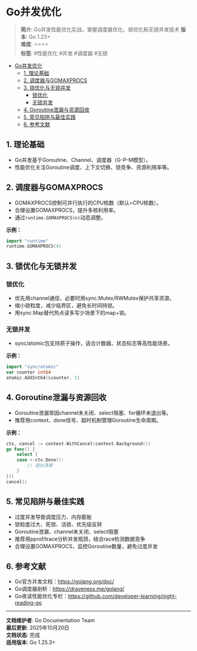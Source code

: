 ﻿# Go并发优化

> **简介**: Go并发性能优化实战，掌握调度器优化、锁优化和无锁并发技术
> **版本**: Go 1.23+  
> **难度**: ⭐⭐⭐⭐  
> **标签**: #性能优化 #并发 #调度器 #无锁

<!-- TOC START -->
- [Go并发优化](#go并发优化)
  - [1. 理论基础](#1-理论基础)
  - [2. 调度器与GOMAXPROCS](#2-调度器与gomaxprocs)
  - [3. 锁优化与无锁并发](#3-锁优化与无锁并发)
    - [锁优化](#锁优化)
    - [无锁并发](#无锁并发)
  - [4. Goroutine泄漏与资源回收](#4-goroutine泄漏与资源回收)
  - [5. 常见陷阱与最佳实践](#5-常见陷阱与最佳实践)
  - [6. 参考文献](#6-参考文献)
<!-- TOC END -->

## 1. 理论基础

- Go并发基于Goroutine、Channel、调度器（G-P-M模型）。
- 性能优化关注Goroutine调度、上下文切换、锁竞争、资源利用率等。

## 2. 调度器与GOMAXPROCS

- GOMAXPROCS控制可并行执行的CPU核数（默认=CPU核数）。
- 合理设置GOMAXPROCS，提升多核利用率。
- 通过`runtime.GOMAXPROCS(n)`动态调整。

**示例：**

```go
import "runtime"
runtime.GOMAXPROCS(4)

```

## 3. 锁优化与无锁并发

### 锁优化

- 优先用channel通信，必要时用sync.Mutex/RWMutex保护共享资源。
- 缩小锁粒度，减少临界区，避免长时间持锁。
- 用sync.Map替代热点读多写少场景下的map+锁。

### 无锁并发

- sync/atomic包支持原子操作，适合计数器、状态标志等高性能场景。

**示例：**

```go
import "sync/atomic"
var counter int64
atomic.AddInt64(&counter, 1)

```

## 4. Goroutine泄漏与资源回收

- Goroutine泄漏常因channel未关闭、select阻塞、for循环未退出等。
- 推荐用context、done信号、超时机制管理Goroutine生命周期。

**示例：**

```go
ctx, cancel := context.WithCancel(context.Background())
go func() {
    select {
    case <-ctx.Done():
        // 退出清理
    }
}()
cancel()

```

## 5. 常见陷阱与最佳实践

- 过度并发导致调度压力、内存膨胀
- 锁粒度过大、死锁、活锁、优先级反转
- Goroutine泄漏、channel未关闭、select阻塞
- 推荐用pprof/trace分析并发瓶颈，结合race检测数据竞争
- 合理设置GOMAXPROCS，监控Goroutine数量，避免过度并发

## 6. 参考文献

- Go官方并发文档：<https://golang.org/doc/>
- Go调度器剖析：<https://draveness.me/golang/>
- Go夜读性能优化专栏：<https://github.com/developer-learning/night-reading-go>

---

**文档维护者**: Go Documentation Team  
**最后更新**: 2025年10月20日  
**文档状态**: 完成  
**适用版本**: Go 1.25.3+
